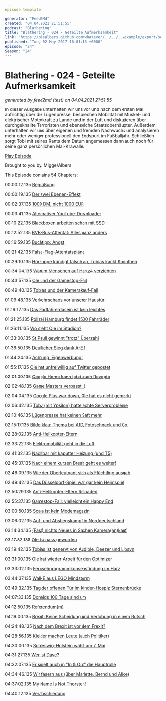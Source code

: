 ```yaml
---
episode template

generator: "Feed2Md"
created: "04.04.2021 21:51:55"
podcast: "Blathering"
title: "Blathering - 024 - Geteilte Aufmerksamkeit"
link: "https://olealbers.github.com/whatever/../../../example/export/seasons/2/2017/5/Blathering - 024 - Geteilte Aufmerksamkeit.md"
published: "Tue, 02 May 2017 16:01:13 +0000"
episode: "24"
Season: "24"
---
```


# Blathering - 024 - Geteilte Aufmerksamkeit
_generated by feed2md (test) on 04.04.2021 21:51:55_

In dieser Ausgabe unterhalten wir uns vor und nach dem ersten Mai aufrichtig über die Lügenpresse, besprechen Mobilität mit Muskel- und elektrischer Motorkraft zu Lande und in der Luft und diskutieren über durchgeknallte Terroristen und ebensolche Staatsoberhäupter. Außerdem unterhalten wir uns über eigenen und fremden Nachwuchs und analysieren mehr oder weniger professionell den Endspurt im Fußballjahr. Schließlich sorgt Tobi mit seines Rants dem Datum angemessen dann auch noch für seine ganz persönlichen Mai-Krawalle.

[Play Episode](https://www.blathering.de/podlove/file/230/s/feed/c/mp3/blathering_024.mp3)

Brought to you by: Migge/Albers

This Episode contains 54 Chapters:


00:00:12.135 [Begrüßung]()

00:00:19.135 [Der zwei Ebenen-Effekt]()

00:02:37.135 [1000 DM, nicht 1000 EUR](https://twitter.com/ComPod/status/855065916480118787)

00:03:41.135 [Alternativer YouTube-Downloader](https://www.4kdownload.com/de/)

00:10:22.135 [Blackboxen arbeiten schon mit SSD](https://www.curtisswrightds.com/products/electronic-systems/data-recorders/multi-role-recorders/solid-state-drives.html)

00:12:52.135 [BVB-Bus-Attentat: Alles ganz anders](http://www.spiegel.de/panorama/justiz/borussia-dortmund-ermittler-fassen-mutmasslichen-bvb-bomber-a-1143998.html)

00:16:59.135 [Buchtipp: Angst](https://www.tobiasmigge.de/2015/08/25/013-angst/)

00:21:42.135 [False-Flag-Attentatspläne](https://www.welt.de/politik/deutschland/article164061584/Das-unfassbare-Doppelleben-des-Oberleutnants-Franco-A.html)

00:29:10.135 [Hörsuppe kündigt falsch an, Tobias kackt Korinthen](https://twitter.com/tmigge/status/854538360790110208)

00:34:04.135 [Warum Menschen auf Hartz4 verzichten](http://www.ndr.de/fernsehen/sendungen/die_reportage/Warum-Menschen-auf-Hartz-4-verzichten,sendung631452.html)

00:43:57.135 [Ole und der Gamestop-Fail](https://www.gamestop.de/ps4-pro)

00:49:40.135 [Tobias und der Kamerakauf-Fail](http://www.nikon.de/de_DE/product/digital-cameras/slr/professional/d500)

01:09:48.135 [Verkehrschaos vor unserer Haustür](http://www.hamburger-wochenblatt.de/bramfeld/lokales/anwohner-vom-fahrenkroen-sind-sauer-d39876.html)

01:19:12.135 [Das Radfahrerdasein ist kein leichtes](https://radverkehrspolitik.de/fahrradfuehrerschein-das-kapiert-doch-eh-kein-mensch/)

01:21:25.135 [Polizei Hamburg findet 1500 Fahrräder](https://twitter.com/PolizeiHamburg/status/856796787805499392)

01:26:11.135 [Wo steht Ole im Stadion?](https://www.stpaulinu.de/visit-st-pauli/das-millerntor-stadion-aus-sicht-eines-business-seat)

01:33:00.135 [St.Pauli gewinnt "trotz" Überzahl](https://www.fcstpauli.com/news/nachbericht-fc-st-pauli-bei-fortuna-duesseldorf-1617/)

01:36:50.135 [Deutlicher Sieg dank A-Elf](http://www.fussball.de/spiel/rahlstedt-3-tus-berne-2/-/spiel/01SF6Q4KSK000000VS54898EVUVM2J7N#!/section/stage)

01:44:24.135 [Achtung, Eigenwerbung!](https://steadyhq.com/de/tmigge)

01:55:17.135 [Ole hat unfreiwillig auf Twitter gepostet](https://support.google.com/youtube/answer/3127309?hl=de)

02:01:09.135 [Google Home kann jetzt auch Rezepte](http://stadt-bremerhaven.de/google-home-und-google-assistant-bringen-dir-das-kochen-bei/)

02:02:48.135 [Game Masters verpasst :(](http://www.mkg-hamburg.de/de/ausstellungen/archiv/2017/game-masters.html)

02:04:04.135 [Google Plus war down, Ole hat es nicht gemerkt]()

02:06:42.135 [Toby (mit Ypsilon) hatte echte Serverprobleme](http://einschlafen-podcast.de/podcast/ep-392-serverprobleme-und-elfenmaerchen/)

02:10:46.135 [Lügenpresse hat keinen Saft mehr](https://www.heise.de/newsticker/meldung/Luegenpresse-Teure-Saftpresse-Juicero-kann-durch-blosse-Haende-ersetzt-werden-3689399.html)

02:15:17.135 [Bilderklau: Thema bei AfD, Fotoschnack und Co.](https://www.youtube.com/channel/UCI_fMkDQ97oWaBjChUqfypw)

02:28:02.135 [Anti-Helikopter-Eltern](https://twitter.com/Kachelmann/status/858334884208750596)

02:33:22.135 [Elektromobiliät geht in die Luft](https://www.heise.de/newsticker/meldung/Elektroflugzeug-Senkrechtstarter-Lilium-Jet-absolviert-erfolgreich-ersten-Testflug-ueber-Bayern-3689946.html)

02:41:32.135 [Nachbar mit kaputter Heizung (und T5)](https://de.wikipedia.org/wiki/Tauglichkeitsgrad)

02:45:37.135 [Nach einem kurzen Break geht es weiter!](http://getyarn.io/yarn-clip/82b01185-1ddd-4a36-b8ba-f3e0212d4e17)

02:46:09.135 [Wie der Oberleutnant sich als Flüchtling ausgab](http://www.nordbayern.de/region/nuernberg/soldat-tarnt-sich-als-syrer-eklatantes-versagen-beim-bamf-1.6065167)

02:49:42.135 [Das Düsseldorf-Spiel war gar kein Heimspiel]()

02:50:29.135 [Anti-Helikopter-Eltern Reloaded](https://twitter.com/barbcore/status/858538829824884736)

02:55:37.135 [Gamestop-Fail: vielleicht ein Happy End](https://www.playstation.com/de-de/explore/ps4/ps4-pro/)

03:00:50.135 [Scala ist kein Modemagazin](http://www.fussball.de/spiel/tus-berne-2-alstertal-langenhorn-3/-/spiel/01SF6Q4I98000000VS54898EVUVM2J7N#!/section/stage)

03:06:02.135 [Auf- und Abstiegskampf in Norddeutschland](https://www.fcstpauli.com/news/nachbericht-fc-st-pauli-gegen-1-fc-heidenheim-1617/)

03:14:34.135 [(Fast) nichts Neues in Sachen Kamera(an)kauf]()

03:17:32.135 [Ole ist nass geworden](https://kachelmannwetter.com/de/radarprognose/stadt-hamburg/)

03:19:42.135 [Tobias ist genervt von Audible, Deezer und Libsyn](http://kleinesfernsehballett.de/)

03:31:00.135 [Ole hat wieder Arbeit für den Optimizer](https://chrome.google.com/webstore/detail/google%20-optimizer/edknapjhmlocokbpbihilmjmfmmddhop?hl=de)

03:33:02.135 [Fernsehprogrammkonsensfindung im Harz](https://de.wikipedia.org/wiki/Harz_(Mittelgebirge))

03:44:37.135 [Wall-E aus LEGO Mindstorm](https://www.lego.com/de-de/mindstorms/build-a-robot/kraz3)

03:49:32.135 [Tag der offenen Tür im Kinder-Hospiz Sternenbrücke](https://sternenbruecke.de/)

04:07:33.135 [Donalds 100 Tage sind um](https://www.youtube.com/watch?v=q2Dop7haDnY)

04:12:50.135 [Referendum(m)](http://www.tagesspiegel.de/politik/eu-aussenministertreffen-eu-erkennt-tuerkei-referendum-an/19736204.html)

04:19:00.135 [Brexit: Keine Scheidung und Verlobung in einem Rutsch](http://www.faz.net/aktuell/wirtschaft/brexit/juncker-bei-may-das-desastroese-brexit-dinner-14993605-p5.html?printPagedArticle=true)

04:24:48.135 [Nach dem Brexit ist vor dem Frexit?](http://www.zeit.de/politik/ausland/2017-05/emmanuel-macron-frexit-marine-le-pen-frankreich)

04:28:56.135 [Kleider machen Leute (auch Politiker)]()

04:30:00.135 [Schleswig-Holstein wählt am 7. Mai](https://www.welt.de/politik/deutschland/article164126293/AfD-koennte-an-Fuenf-Prozent-Huerde-scheitern.html)

04:31:27.135 [Wer ist Dave?](https://de.wikipedia.org/wiki/Dave_(Film))

04:32:07.135 [Er spielt auch in "In & Out" die Hauptrolle](https://de.wikipedia.org/wiki/In_%26_Out)

04:34:46.135 [Wir fasern aus (über Mariette, Bernd und Alice)](https://www.derwesten.de/politik/heute-journal-moderatorin-marietta-slomka-nennt-bjoern-hoecke-bernd-und-wird-gefeiert-id210311365.html)

04:37:02.135 [My Name Is Not Thorsten!](https://www.youtube.com/watch?v=r6qsoP75y4Q)

04:40:12.135 [Verabschiedung]()


